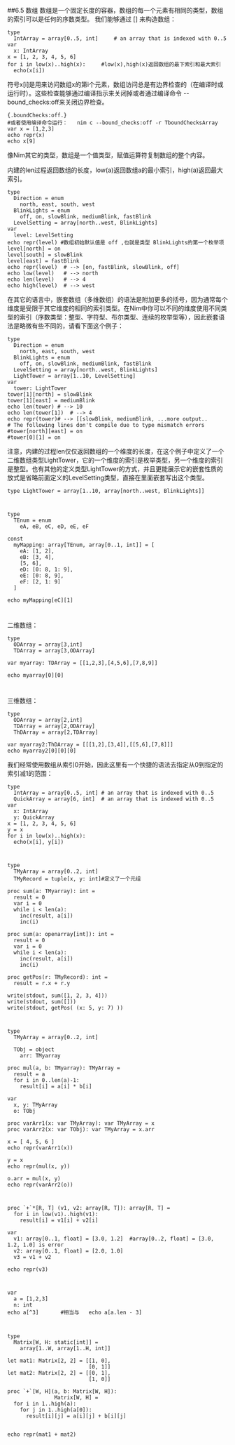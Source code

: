 ##6.5 数组
数组是一个固定长度的容器，数组的每一个元素有相同的类型，数组的索引可以是任何的序数类型。
我们能够通过 [] 来构造数组：

    type
      IntArray = array[0..5, int]     # an array that is indexed with 0..5
    var
      x: IntArray
    x = [1, 2, 3, 4, 5, 6]
    for i in low(x)..high(x):     #low(x),high(x)返回数组的最下索引和最大索引
      echo(x[i])

符号x[i]是用来访问数组x的第i个元素，数组访问总是有边界检查的（在编译时或运行时）。这些检查能够通过编译指示来关闭掉或者通过编译命令 --bound_checks:off来关闭边界检查。

    {.boundChecks:off.} 
    #或者使用编译命令运行：   nim c --bound_checks:off -r TboundChecksArray
    var x = [1,2,3]
    echo repr(x)
    echo x[9]


像Nim其它的类型，数组是一个值类型，赋值运算符复制数组的整个内容。

内建的len过程返回数组的长度，low(a)返回数组a的最小索引，high(a)返回最大索引。

    type
      Direction = enum
        north, east, south, west
      BlinkLights = enum
        off, on, slowBlink, mediumBlink, fastBlink
      LevelSetting = array[north..west, BlinkLights]
    var
      level: LevelSetting
    echo repr(level) #数组初始默认值是 off ,也就是类型 BlinkLights的第一个枚举项
    level[north] = on
    level[south] = slowBlink
    level[east] = fastBlink
    echo repr(level)  # --> [on, fastBlink, slowBlink, off]
    echo low(level)   # --> north
    echo len(level)   # --> 4
    echo high(level)  # --> west


在其它的语言中，嵌套数组（多维数组）的语法是附加更多的括号，因为通常每个维度是受限于其它维度的相同的索引类型。在Nim中你可以不同的维度使用不同类型的索引（序数类型：整型、字符型、布尔类型、连续的枚举型等），因此嵌套语法是略微有些不同的，请看下面这个例子：

    type
      Direction = enum
        north, east, south, west
      BlinkLights = enum
        off, on, slowBlink, mediumBlink, fastBlink
      LevelSetting = array[north..west, BlinkLights]
      LightTower = array[1..10, LevelSetting]
    var
      tower: LightTower
    tower[1][north] = slowBlink
    tower[1][east] = mediumBlink
    echo len(tower) # --> 10
    echo len(tower[1])  # --> 4
    echo repr(tower)# --> [[slowBlink, mediumBlink, ...more output..
    # The following lines don't compile due to type mismatch errors
    #tower[north][east] = on
    #tower[0][1] = on

注意，内建的过程len仅仅返回数组的一个维度的长度，在这个例子中定义了一个二维数组类型LightTower，它的一个维度的索引是枚举类型，另一个维度的索引是整型。也有其他的定义类型LightTower的方式，并且更能展示它的嵌套性质的放式是省略前面定义的LevelSetting类型，直接在里面嵌套写出这个类型。

    type LightTower = array[1..10, array[north..west, BlinkLights]]

#
    type
      TEnum = enum
        eA, eB, eC, eD, eE, eF
    
    const
      myMapping: array[TEnum, array[0..1, int]] = [
        eA: [1, 2],
        eB: [3, 4],
        [5, 6],
        eD: [0: 8, 1: 9],
        eE: [0: 8, 9],
        eF: [2, 1: 9]
      ]
    
    echo myMapping[eC][1]

#
二维数组：

    type
      ODArray = array[3,int]
      TDArray = array[3,ODArray]
    
    var myarray: TDArray = [[1,2,3],[4,5,6],[7,8,9]]
    
    echo myarray[0][0]

#
三维数组：

    type
      ODArray = array[2,int]
      TDArray = array[2,ODArray]
      ThDArray = array[2,TDArray]
    
    var myarray2:ThDArray = [[[1,2],[3,4]],[[5,6],[7,8]]]
    echo myarray2[0][0][0]


我们经常使用数组从索引0开始，因此这里有一个快捷的语法去指定从0到指定的索引减1的范围：

    type
      IntArray = array[0..5, int] # an array that is indexed with 0..5
      QuickArray = array[6, int]  # an array that is indexed with 0..5
    var
      x: IntArray
      y: QuickArray
    x = [1, 2, 3, 4, 5, 6]
    y = x
    for i in low(x)..high(x):
      echo(x[i], y[i])

#
    type
      TMyArray = array[0..2, int]
      TMyRecord = tuple[x, y: int]#定义了一个元组
    
    proc sum(a: TMyarray): int =
      result = 0
      var i = 0
      while i < len(a):
        inc(result, a[i])
        inc(i)
    
    proc sum(a: openarray[int]): int =
      result = 0
      var i = 0
      while i < len(a):
        inc(result, a[i])
        inc(i)
    
    proc getPos(r: TMyRecord): int =
      result = r.x + r.y
    
    write(stdout, sum([1, 2, 3, 4]))
    write(stdout, sum([]))
    write(stdout, getPos( (x: 5, y: 7) ))

#
    type
      TMyArray = array[0..2, int]
    
      TObj = object
        arr: TMyarray
    
    proc mul(a, b: TMyarray): TMyArray =
      result = a
      for i in 0..len(a)-1:
        result[i] = a[i] * b[i]
    
    var
      x, y: TMyArray
      o: TObj
    
    proc varArr1(x: var TMyArray): var TMyArray = x
    proc varArr2(x: var TObj): var TMyArray = x.arr
    
    x = [ 4, 5, 6 ]
    echo repr(varArr1(x))
    
    y = x
    echo repr(mul(x, y))
    
    o.arr = mul(x, y)
    echo repr(varArr2(o))

#

    proc `+`*[R, T] (v1, v2: array[R, T]): array[R, T] =
      for i in low(v1)..high(v1):
        result[i] = v1[i] + v2[i]
    
    var
      v1: array[0..1, float] = [3.0, 1.2]  #array[0..2, float] = [3.0, 1.2, 1.0] is error 
      v2: array[0..1, float] = [2.0, 1.0]
      v3 = v1 + v2
    
    echo repr(v3)


#
    var 
      a = [1,2,3]
      n: int
    echo a[^3]       #相当与   echo a[a.len - 3]

#
```
type
  Matrix[W, H: static[int]] =
    array[1..W, array[1..H, int]]

let mat1: Matrix[2, 2] = [[1, 0],
                          [0, 1]]
let mat2: Matrix[2, 2] = [[0, 1],
                          [1, 0]]

proc `+`[W, H](a, b: Matrix[W, H]):
               Matrix[W, H] =
  for i in 1..high(a):
    for j in 1..high(a[0]):
      result[i][j] = a[i][j] + b[i][j]


echo repr(mat1 + mat2)
```
